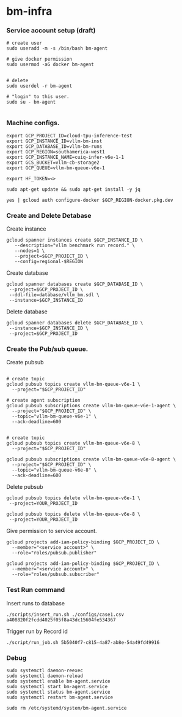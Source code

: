 # bm-infra

### Service account setup (draft) 

```
# create user
sudo useradd -m -s /bin/bash bm-agent

# give docker permission
sudo usermod -aG docker bm-agent


# delete 
sudo userdel -r bm-agent

# "login" to this user.
sudo su - bm-agent


```

### Machine configs.

```
export GCP_PROJECT_ID=cloud-tpu-inference-test
export GCP_INSTANCE_ID=vllm-bm-inst
export GCP_DATABASE_ID=vllm-bm-runs
export GCP_REGION=southamerica-west1
export GCP_INSTANCE_NAME=cuiq-infer-v6e-1-1
export GCS_BUCKET=vllm-cb-storage2
export GCP_QUEUE=vllm-bm-queue-v6e-1

export HF_TOKEN=<>

sudo apt-get update && sudo apt-get install -y jq

yes | gcloud auth configure-docker $GCP_REGION-docker.pkg.dev

```

### Create and Delete Detabase

Create instance

```
gcloud spanner instances create $GCP_INSTANCE_ID \
   --description="vllm benchmark run record." \
   --nodes=1 \
   --project=$GCP_PROJECT_ID \
   --config=regional-$REGION
```

Create database

```
gcloud spanner databases create $GCP_DATABASE_ID \
 --project=$GCP_PROJECT_ID \
 --ddl-file=database/vllm_bm.sdl \
 --instance=$GCP_INSTANCE_ID 
```

Delete database

```
gcloud spanner databases delete $GCP_DATABASE_ID \
 --instance=$GCP_INSTANCE_ID \
 --project=$GCP_PROJECT_ID
```

### Create the Pub/sub queue.

Create pubsub

```

# create topic
gcloud pubsub topics create vllm-bm-queue-v6e-1 \
  --project="$GCP_PROJECT_ID"

# create agent subscription
gcloud pubsub subscriptions create vllm-bm-queue-v6e-1-agent \
  --project="$GCP_PROJECT_ID" \
  --topic="vllm-bm-queue-v6e-1" \
  --ack-deadline=600


# create topic
gcloud pubsub topics create vllm-bm-queue-v6e-8 \
  --project="$GCP_PROJECT_ID"

gcloud pubsub subscriptions create vllm-bm-queue-v6e-8-agent \
  --project="$GCP_PROJECT_ID" \
  --topic="vllm-bm-queue-v6e-8" \
  --ack-deadline=600

```

Delete pubsub

```
gcloud pubsub topics delete vllm-bm-queue-v6e-1 \
 --project=YOUR_PROJECT_ID

gcloud pubsub topics delete vllm-bm-queue-v6e-8 \
 --project=YOUR_PROJECT_ID
```

Give permission to service account. 

```
gcloud projects add-iam-policy-binding $GCP_PROJECT_ID \
  --member="<service account>" \
  --role="roles/pubsub.publisher"

gcloud projects add-iam-policy-binding $GCP_PROJECT_ID \
  --member="<service account>" \
  --role="roles/pubsub.subscriber"
```

### Test Run command

Insert runs to database

```
./scripts/insert_run.sh ./configs/case1.csv a408820f2fcdd4025f05f8a43dc15604fe534367
```

Trigger run by Record id

```
./script/run_job.sh 5b5040f7-c815-4a87-ab8e-54a49fd49916
```

### Debug

```
sudo systemctl daemon-reexec
sudo systemctl daemon-reload
sudo systemctl enable bm-agent.service
sudo systemctl start bm-agent.service
sudo systemctl status bm-agent.service
sudo systemctl restart bm-agent.service

sudo rm /etc/systemd/system/bm-agent.service
```